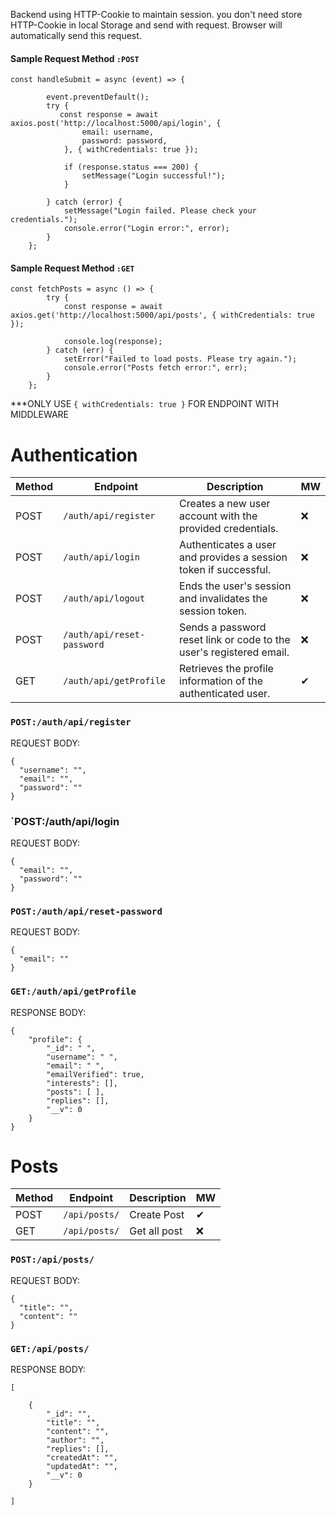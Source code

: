 
Backend using HTTP-Cookie to maintain session. you don't need store HTTP-Cookie in local Storage and send with request. Browser will automatically send this request.
#### Sample Request Method `:POST`

```JSX
const handleSubmit = async (event) => {

        event.preventDefault();
        try {
           const response = await axios.post('http://localhost:5000/api/login', {
                email: username,
                password: password,
            }, { withCredentials: true });

            if (response.status === 200) {
                setMessage("Login successful!");
            }

        } catch (error) {
            setMessage("Login failed. Please check your credentials.");
            console.error("Login error:", error);
        }
    };
```
#### Sample Request Method `:GET`

```JSX
const fetchPosts = async () => {
        try {
            const response = await axios.get('http://localhost:5000/api/posts', { withCredentials: true });
            
            console.log(response);
        } catch (err) {
            setError("Failed to load posts. Please try again.");
            console.error("Posts fetch error:", err);
        }
    };
```


***ONLY USE  `{ withCredentials: true }` FOR ENDPOINT WITH MIDDLEWARE 



# Authentication

| Method | Endpoint                   | Description                                                         | MW  |
| ------ | -------------------------- | ------------------------------------------------------------------- | --- |
| POST   | `/auth/api/register`       | Creates a new user account with the provided credentials.           | ❌   |
| POST   | `/auth/api/login`          | Authenticates a user and provides a session token if successful.    | ❌   |
| POST   | `/auth/api/logout`         | Ends the user's session and invalidates the session token.          | ❌   |
| POST   | `/auth/api/reset-password` | Sends a password reset link or code to the user's registered email. | ❌   |
| GET    | `/auth/api/getProfile`     | Retrieves the profile information of the authenticated user.        | ✔   |

### `POST:/auth/api/register`

REQUEST BODY:
```
{
  "username": "",
  "email": "",
  "password": ""
}
```


### `POST:/auth/api/login

REQUEST BODY:
```
{
  "email": "",
  "password": ""
}
```

### `POST:/auth/api/reset-password`

REQUEST BODY:
```
{
  "email": ""
}
```

### `GET:/auth/api/getProfile`

RESPONSE BODY:
```
{
    "profile": {
        "_id": " ",
        "username": " ",
        "email": " ",
        "emailVerified": true,
        "interests": [],
        "posts": [ ],
        "replies": [],
        "__v": 0
    }
}
```


# Posts

| Method | Endpoint      | Description  | MW  |
| ------ | ------------- | ------------ | --- |
| POST   | `/api/posts/` | Create Post  | ✔   |
| GET    | `/api/posts/` | Get all post | ❌   |
### `POST:/api/posts/`

REQUEST BODY:
```
{
  "title": "",
  "content": ""
}
```

### `GET:/api/posts/`

RESPONSE BODY:
```
[

    {
        "_id": "",
        "title": "",
        "content": "",
        "author": "",
        "replies": [],
        "createdAt": "",
        "updatedAt": "",
        "__v": 0
    }

]
```
